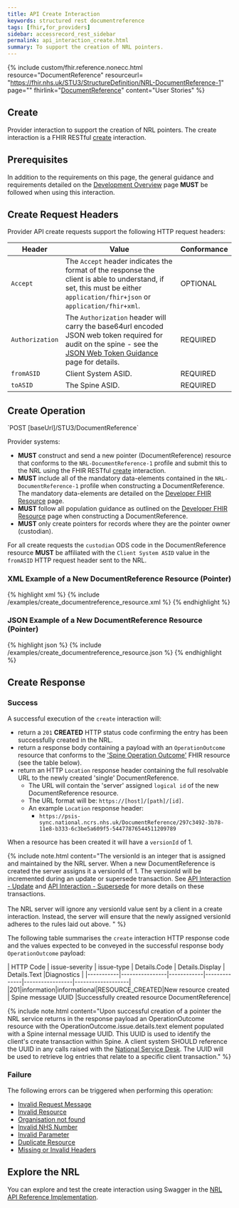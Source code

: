 ```yaml
---
title: API Create Interaction
keywords: structured rest documentreference
tags: [fhir,for_providers]
sidebar: accessrecord_rest_sidebar
permalink: api_interaction_create.html
summary: To support the creation of NRL pointers.
---
```


{% include custom/fhir.reference.nonecc.html resource="DocumentReference" resourceurl= "https://fhir.nhs.uk/STU3/StructureDefinition/NRL-DocumentReference-1" page="" fhirlink="[DocumentReference](https://www.hl7.org/fhir/STU3/documentreference.html)" content="User Stories" %}

## Create

Provider interaction to support the creation of NRL pointers. The create interaction is a FHIR RESTful [create](https://www.hl7.org/fhir/STU3/http.html#create) interaction.

## Prerequisites

In addition to the requirements on this page, the general guidance and requirements detailed on the [Development Overview](development_overview.html) page **MUST** be followed when using this interaction.

## Create Request Headers

Provider API create requests support the following HTTP request headers:

|Header|Value|Conformance|
|------|-----|-----------|
| `Accept` | The `Accept` header indicates the format of the response the client is able to understand, if set, this must be either `application/fhir+json` or `application/fhir+xml`. | OPTIONAL |
| `Authorization` | The `Authorization` header will carry the base64url encoded JSON web token required for audit on the spine - see the [JSON Web Token Guidance](jwt_guidance.html) page for details. | REQUIRED |
| `fromASID` | Client System ASID. | REQUIRED |
| `toASID` | The Spine ASID. | REQUIRED |

## Create Operation

<div markdown="span" class="alert alert-success" role="alert">
`POST [baseUrl]/STU3/DocumentReference`
</div>

Provider systems:

- **MUST** construct and send a new pointer (DocumentReference) resource that conforms to the `NRL-DocumentReference-1` profile and submit this to the NRL using the FHIR RESTful [create](https://www.hl7.org/fhir/stu3/http.html#create) interaction.
- **MUST** include all of the mandatory data-elements contained in the `NRL-DocumentReference-1` profile when constructing a DocumentReference. The mandatory data-elements are detailed on the [Developer FHIR Resource](explore_reference.html) page.
- **MUST** follow all population guidance as outlined on the [Developer FHIR Resource](explore_reference.html) page when constructing a DocumentReference. 
- **MUST** only create pointers for records where they are the pointer owner (custodian). 

For all create requests the `custodian` ODS code in the DocumentReference resource **MUST** be affiliated with the `Client System ASID` value in the `fromASID` HTTP request header sent to the NRL.

### XML Example of a New DocumentReference Resource (Pointer)

<div class="github-sample-wrapper scroll-height-350">
{% highlight xml %}
{% include /examples/create_documentreference_resource.xml %}
{% endhighlight %}
</div>

### JSON Example of a New DocumentReference Resource (Pointer)
<div class="github-sample-wrapper scroll-height-350">
{% highlight json %}
{% include /examples/create_documentreference_resource.json  %}
{% endhighlight %}
</div>

## Create Response

### Success

A successful execution of the `create` interaction will:
- return a `201` **CREATED** HTTP status code confirming the entry has been successfully created in the NRL.
- return a response body containing a payload with an `OperationOutcome` resource that conforms to the ['Spine Operation Outcome'](https://fhir.nhs.uk/STU3/StructureDefinition/Spine-OperationOutcome-1) FHIR resource (see the table below).
- return an HTTP `Location` response header containing the full resolvable URL to the newly created 'single' DocumentReference.
  - The URL will contain the 'server' assigned `logical id` of the new DocumentReference resource.
  - The URL format will be: `https://[host]/[path]/[id]`. 
  - An example `Location` response header: 
    - `https://psis-sync.national.ncrs.nhs.uk/DocumentReference/297c3492-3b78-11e8-b333-6c3be5a609f5-54477876544511209789`

When a resource has been created it will have a `versionId` of 1.

{% include note.html content="The versionId is an integer that is assigned and maintained by the NRL server. When a new DocumentReference is created the server assigns it a versionId of 1. The versionId will be incremented during an update or supersede transaction. See [API Interaction - Update](api_interaction_update.html) and [API Interaction - Supersede](api_interaction_supersede.html) for more details on these transactions.<br/><br/> The NRL server will ignore any versionId value sent by a client in a create interaction. Instead, the server will ensure that the newly assigned versionId adheres to the rules laid out above. 
" %}

The following table summarises the `create` interaction HTTP response code and the values expected to be conveyed in the successful response body `OperationOutcome` payload:

| HTTP Code | issue-severity | issue-type | Details.Code | Details.Display | Details.Text |Diagnostics |
|-----------|----------------|------------|--------------|-----------------|-------------------|
|201|information|informational|RESOURCE_CREATED|New resource created | Spine message UUID |Successfully created resource DocumentReference|

{% include note.html content="Upon successful creation of a pointer the NRL service returns in the response payload an OperationOutcome resource with the OperationOutcome.issue.details.text element populated with a Spine internal message UUID. This UUID is used to identify the client's create transaction within Spine. A client system SHOULD reference the UUID in any calls raised with the [National Service Desk](https://digital.nhs.uk/services/spine/spine-mini-service-provider-for-personal-demographics-service/service-management-live-service). The UUID will be used to retrieve log entries that relate to a specific client transaction." %}

### Failure

The following errors can be triggered when performing this operation:

- [Invalid Request Message](nrl_error_guidance.html#invalid-request-message)
- [Invalid Resource](nrl_error_guidance.html#invalid-resource)
- [Organisation not found](nrl_error_guidance.html#organisation-not-found)
- [Invalid NHS Number](nrl_error_guidance.html#invalid-nhs-number)
- [Invalid Parameter](nrl_error_guidance.html#parameters)
- [Duplicate Resource](nrl_error_guidance.html#duplicate-resource)
- [Missing or Invalid Headers](nrl_error_guidance.html#headers)

## Explore the NRL

You can explore and test the create interaction using Swagger in the [NRL API Reference Implementation](https://data.developer.nhs.uk/nrls-ri/index.html).
